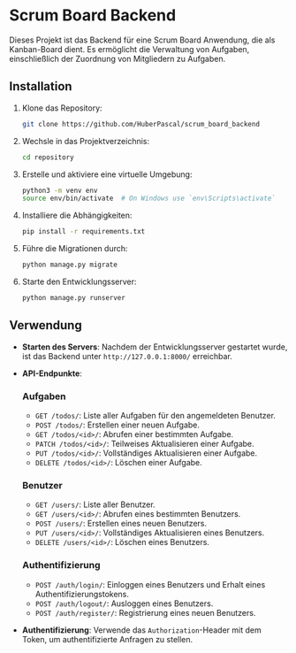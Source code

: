 # Scrum Board Backend

Dieses Projekt ist das Backend für eine Scrum Board Anwendung, die als Kanban-Board dient. Es ermöglicht die Verwaltung von Aufgaben, einschließlich der Zuordnung von Mitgliedern zu Aufgaben.

## Installation

1. Klone das Repository:

    ```bash
    git clone https://github.com/HuberPascal/scrum_board_backend
    ```

2. Wechsle in das Projektverzeichnis:

    ```bash
    cd repository
    ```

3. Erstelle und aktiviere eine virtuelle Umgebung:

    ```bash
    python3 -m venv env
    source env/bin/activate  # On Windows use `env\Scripts\activate`
    ```

4. Installiere die Abhängigkeiten:

    ```bash
    pip install -r requirements.txt
    ```

5. Führe die Migrationen durch:

    ```bash
    python manage.py migrate
    ```

6. Starte den Entwicklungsserver:

    ```bash
    python manage.py runserver
    ```

## Verwendung

-   **Starten des Servers**: Nachdem der Entwicklungsserver gestartet wurde, ist das Backend unter `http://127.0.0.1:8000/` erreichbar.

-   **API-Endpunkte**:

    ### Aufgaben

    -   `GET /todos/`: Liste aller Aufgaben für den angemeldeten Benutzer.
    -   `POST /todos/`: Erstellen einer neuen Aufgabe.
    -   `GET /todos/<id>/`: Abrufen einer bestimmten Aufgabe.
    -   `PATCH /todos/<id>/`: Teilweises Aktualisieren einer Aufgabe.
    -   `PUT /todos/<id>/`: Vollständiges Aktualisieren einer Aufgabe.
    -   `DELETE /todos/<id>/`: Löschen einer Aufgabe.

    ### Benutzer

    -   `GET /users/`: Liste aller Benutzer.
    -   `GET /users/<id>/`: Abrufen eines bestimmten Benutzers.
    -   `POST /users/`: Erstellen eines neuen Benutzers.
    -   `PUT /users/<id>/`: Vollständiges Aktualisieren eines Benutzers.
    -   `DELETE /users/<id>/`: Löschen eines Benutzers.

    ### Authentifizierung

    -   `POST /auth/login/`: Einloggen eines Benutzers und Erhalt eines Authentifizierungstokens.
    -   `POST /auth/logout/`: Ausloggen eines Benutzers.
    -   `POST /auth/register/`: Registrierung eines neuen Benutzers.

-   **Authentifizierung**: Verwende das `Authorization`-Header mit dem Token, um authentifizierte Anfragen zu stellen.
